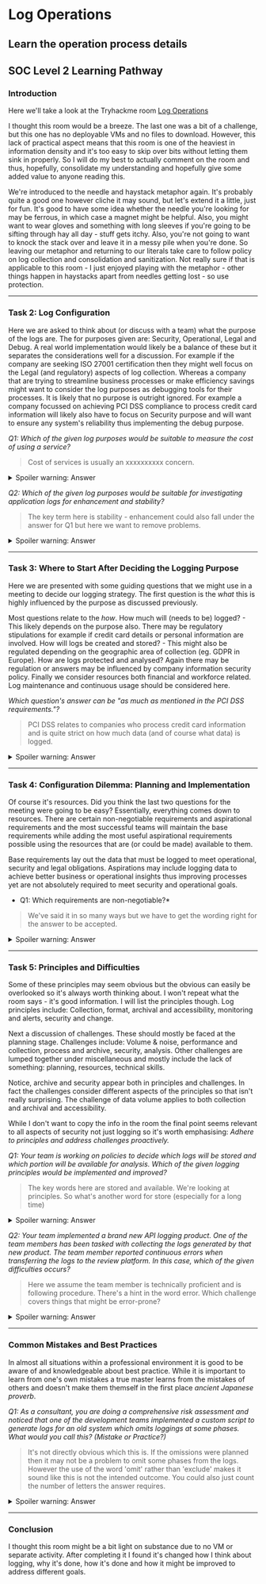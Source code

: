 # Log Operations

## Learn the operation process details

## SOC Level 2 Learning Pathway

### Introduction

Here we'll take a look at the Tryhackme room [Log Operations](https://tryhackme.com/room/logoperations)

I thought this room would be a breeze. The last one was a bit of a challenge, but this one has no deployable VMs and no files to download. However, this lack of practical aspect means that this room is one of the heaviest in information density and it's too easy to skip over bits without letting them sink in properly. So I will do my best to actually comment on the room and thus, hopefully, consolidate my understanding and hopefully give some added value to anyone reading this.

We're introduced to the needle and haystack metaphor again. It's probably quite a good one however cliche it may sound, but let's extend it a little, just for fun. It's good to have some idea whether the needle you're looking for may be ferrous, in which case a magnet might be helpful. Also, you might want to wear gloves and something with long sleeves if you're going to be sifting through hay all day - stuff gets itchy. Also, you're not going to want to knock the stack over and leave it in a messy pile when you're done. So leaving our metaphor and returning to our literals take care to follow policy on log collection and consolidation and sanitization. Not really sure if that is applicable to this room - I just enjoyed playing with the metaphor - other things happen in haystacks apart from needles getting lost - so use protection.

---

### Task 2: Log Configuration

Here we are asked to think about (or discuss with a team) what the purpose of the logs are.  The for purposes given are: Security, Operational, Legal and Debug. A real world implementation would likely be a balance of these but it separates the considerations well for a discussion. For example if the company are seeking ISO 27001 certification then they might well focus on the Legal (and regulatory) aspects of log collection. Whereas a company that are trying to streamline business processes or make efficiency savings might want to consider the log purposes as debugging tools for their processes. It is likely that no purpose is outright ignored. For example a company focussed on achieving PCI DSS compliance to process credit card information will likely also have to focus on Security purpose and will want to ensure any system's reliability thus implementing the debug purpose.


*Q1: Which of the given log purposes would be suitable to measure the cost of using a service?*

> Cost of services is usually an xxxxxxxxxx concern.

<details>

  <summary>Spoiler warning: Answer</summary>
  
    operational

</details>

*Q2: Which of the given log purposes would be suitable for investigating application logs for enhancement and stability?*

> The key term here is stability - enhancement could also fall under the answer for Q1 but here we want to remove problems.

<details>

  <summary>Spoiler warning: Answer</summary>
  
    debug

</details>

---

### Task 3: Where to Start After Deciding the Logging Purpose

Here we are presented with some guiding questions that we might use in a meeting to decide our logging strategy. The first question is the *what* this is highly influenced by the purpose as discussed previously.

Most questions relate to the *how*. How much will (needs to be) logged? - This likely depends on the purpose also. There may be regulatory stipulations for example if credit card details or personal information are involved. How will logs be created and stored? - This might also be regulated depending on the geographic area of collection (eg. GDPR in Europe). How are logs protected and analysed? Again there may be regulation or answers may be influenced by company information security policy. Finally we consider resources both financial and workforce related. Log maintenance and continuous usage should be considered here.

*Which question's answer can be "as much as mentioned in the PCI DSS requirements."?*

> PCI DSS relates to companies who process credit card information and is quite strict on how much data (and of course what data) is logged.

<details>

  <summary>Spoiler warning: Answer</summary>
  
    How much do you need to log?

</details>

---

### Task 4: Configuration Dilemma: Planning and Implementation

Of course it's resources. Did you think the last two questions for the meeting were going to be easy? Essentially, everything comes down to resources.  There are certain non-negotiable requirements and aspirational requirements and the most successful teams will maintain the base requirements while adding the most useful aspirational requirements possible using the resources that are (or could be made) available to them.

Base requirements lay out the data that must be logged to meet operational, security and legal obligations. Aspirations may include logging data to achieve better business or operational insights thus improving processes yet are not absolutely required to meet security and operational goals.

* Q1: Which requirements are non-negotiable?*

> We've said it in so many ways but we have to get the wording right for the answer to be accepted.

<details>

  <summary>Spoiler warning: Answer</summary>
  
    operational and security requirements

</details>

---

### Task 5: Principles and Difficulties

Some of these principles may seem obvious but the obvious can easily be overlooked so it's always worth thinking about. I won't repeat what the room says - it's good information. I will list the principles though. Log principles include: Collection, format, archival and accessibility, monitoring and alerts, security and change.

Next a discussion of challenges. These should mostly be faced at the planning stage. Challenges include: Volume & noise, performance and collection, process and archive, security, analysis. Other challenges are lumped together under miscellaneous and mostly include the lack of something: planning, resources, technical skills.

Notice, archive and security appear both in principles and challenges. In fact the challenges consider different aspects of the principles so that isn't really surprising. The challenge of data volume applies to both collection and archival and accessibility.

While I don't want to copy the info in the room the final point seems relevant to all aspects of security not just logging so it's worth emphasising: *Adhere to principles and address challenges proactively.*

*Q1: Your team is working on policies to decide which logs will be stored and which portion will be available for analysis. Which of the given logging principles would be implemented and improved?*

> The key words here are stored and available. We're looking at principles. So what's another word for store (especially for a long time)

<details>

  <summary>Spoiler warning: Answer</summary>
  
    Archiving and Accessibility

</details>

*Q2: Your team implemented a brand new API logging product. One of the team members has been tasked with collecting the logs generated by that new product. The team member reported continuous errors when transferring the logs to the review platform. In this case, which of the given difficulties occurs?*

> Here we assume the team member is technically proficient and is following procedure. There's a hint in the word error. Which challenge covers things that might be error-prone?

<details>

  <summary>Spoiler warning: Answer</summary>
  
    process and archive

</details>

---

### Common Mistakes and Best Practices

In almost all situations within a professional environment it is good to be aware of and knowledgeable about best practice. While it is important to learn from one's own mistakes a true master learns from the mistakes of others and doesn't make them themself in the first place *ancient Japanese proverb*.

*Q1: As a consultant, you are doing a comprehensive risk assessment and noticed that one of the development teams implemented a custom script to generate logs for an old system which omits loggings at some phases. What would you call this? (Mistake or Practice?)*

> It's not directly obvious which this is. If the omissions were planned then it may not be a problem to omit some phases from the logs. However the use of the word 'omit' rather than 'exclude' makes it sound like this is not the intended outcome. You could also just count the number of letters the answer requires.

<details>

  <summary>Spoiler warning: Answer</summary>
  
    mistake

</details>

---

### Conclusion

I thought this room might be a bit light on substance due to no VM or separate activity. After completing it I found it's changed how I think about logging, why it's done, how it's done and how it might be improved to address different goals.

